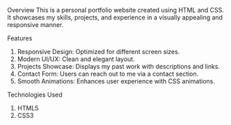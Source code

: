 Overview
This is a personal portfolio website created using HTML and CSS. It showcases my skills, projects, and experience in a visually appealing and responsive manner.

Features

1. Responsive Design: Optimized for different screen sizes.
2. Modern UI/UX: Clean and elegant layout.
3. Projects Showcase: Displays my past work with descriptions and links.
4. Contact Form: Users can reach out to me via a contact section.
5. Smooth Animations: Enhances user experience with CSS animations.

Technologies Used
1. HTML5
2. CSS3
